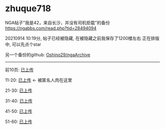 # zhuque718
NGA帖子"我是42，来自长沙，并没有司机拒载"的备份
https://ngabbs.com/read.php?tid=28494094

20210914 10:19分, 帖子已经被隐藏, 在被隐藏之前我保存了1200楼左右
正在排版中, 可以先点个star


另一个备份的github: [Oshino29/ngaArchive](https://github.com/Oshino29/ngaArchive)

---

前10页: [已上传](https://github.com/anonymous-0914/zhuque718/blob/main/pdf/%E6%88%91%E6%98%AF42%EF%BC%8C%E6%9D%A5%E8%87%AA%E9%95%BF%E6%B2%99%EF%BC%8C%E5%B9%B6%E6%B2%A1%E6%9C%89%E5%8F%B8%E6%9C%BA%E6%8B%92%E8%BD%BD%E3%80%82%20NGA%E7%8E%A9%E5%AE%B6%E7%A4%BE%E5%8C%BA%20P1-11.pdf)


11-20: [已上传](https://github.com/anonymous-0914/zhuque718/blob/main/pdf/%E6%88%91%E6%98%AF42%EF%BC%8C%E6%9D%A5%E8%87%AA%E9%95%BF%E6%B2%99%EF%BC%8C%E5%B9%B6%E6%B2%A1%E6%9C%89%E5%8F%B8%E6%9C%BA%E6%8B%92%E8%BD%BD%E3%80%82%20NGA%E7%8E%A9%E5%AE%B6%E7%A4%BE%E5%8C%BA%20P11-20.pdf) ← 被匿名人肉在这里

21-30: [已上传](https://github.com/anonymous-0914/zhuque718/blob/main/pdf/%E6%88%91%E6%98%AF42%EF%BC%8C%E6%9D%A5%E8%87%AA%E9%95%BF%E6%B2%99%EF%BC%8C%E5%B9%B6%E6%B2%A1%E6%9C%89%E5%8F%B8%E6%9C%BA%E6%8B%92%E8%BD%BD%E3%80%82%20NGA%E7%8E%A9%E5%AE%B6%E7%A4%BE%E5%8C%BA%20P21-30.pdf)

31-40: [已上传](https://github.com/anonymous-0914/zhuque718/blob/main/pdf/%E6%88%91%E6%98%AF42%EF%BC%8C%E6%9D%A5%E8%87%AA%E9%95%BF%E6%B2%99%EF%BC%8C%E5%B9%B6%E6%B2%A1%E6%9C%89%E5%8F%B8%E6%9C%BA%E6%8B%92%E8%BD%BD%E3%80%82%20NGA%E7%8E%A9%E5%AE%B6%E7%A4%BE%E5%8C%BA%20P31-40.pdf)

41-50: [已上传](https://github.com/anonymous-0914/zhuque718/blob/main/pdf/%E6%88%91%E6%98%AF42%EF%BC%8C%E6%9D%A5%E8%87%AA%E9%95%BF%E6%B2%99%EF%BC%8C%E5%B9%B6%E6%B2%A1%E6%9C%89%E5%8F%B8%E6%9C%BA%E6%8B%92%E8%BD%BD%E3%80%82%20NGA%E7%8E%A9%E5%AE%B6%E7%A4%BE%E5%8C%BA%20P41-50.pdf)

51-60: [已上传](https://github.com/anonymous-0914/zhuque718/blob/main/pdf/%E6%88%91%E6%98%AF42%EF%BC%8C%E6%9D%A5%E8%87%AA%E9%95%BF%E6%B2%99%EF%BC%8C%E5%B9%B6%E6%B2%A1%E6%9C%89%E5%8F%B8%E6%9C%BA%E6%8B%92%E8%BD%BD%E3%80%82%20NGA%E7%8E%A9%E5%AE%B6%E7%A4%BE%E5%8C%BA%20P51-60.pdf)
